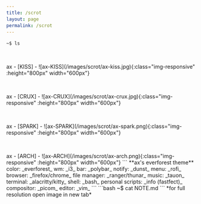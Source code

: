 ```yaml
---
title: /scrot
layout: page
permalink: /scrot
---
```

```bash
~$ ls
```
<p>&nbsp;</p>
ax - [KISS]
- ![ax-KISS](/images/scrot/ax-kiss.jpg){:class="img-responsive" :height="800px" width="600px"}
<p>&nbsp;</p>
ax - [CRUX]
- ![ax-CRUX](/images/scrot/ax-crux.jpg){:class="img-responsive" :height="800px" width="600px"}
<p>&nbsp;</p>
ax - [SPARK]
- ![ax-SPARK](/images/scrot/ax-spark.png){:class="img-responsive" :height="800px" width="600px"}
<p>&nbsp;</p>
ax - [ARCH]
- ![ax-ARCH](/images/scrot/ax-arch.png){:class="img-responsive" :height="800px" width="600px"}
```
**ax's everforest theme**
color: _everforest_
wm: _i3_
bar: _polybar_
notify: _dunst_
menu: _rofi_
browser: _firefox/chrome_
file manager: _ranger/thunar_
music: _tauon_
terminal: _alacritty/kitty_
shell: _bash_
personal scripts: _info (fastfect)_
compositor: _picom_
editor: _vim_
```
```bash
~$ cat NOTE.md
```
*for full resolution open image in new tab*

[KISS]: https://kisslinux.org/
[CRUX]: https://crux.nu/
[SPARK]: https://fleshless.org/pages/spark.html
[ARCH]: https://archlinux.org/
